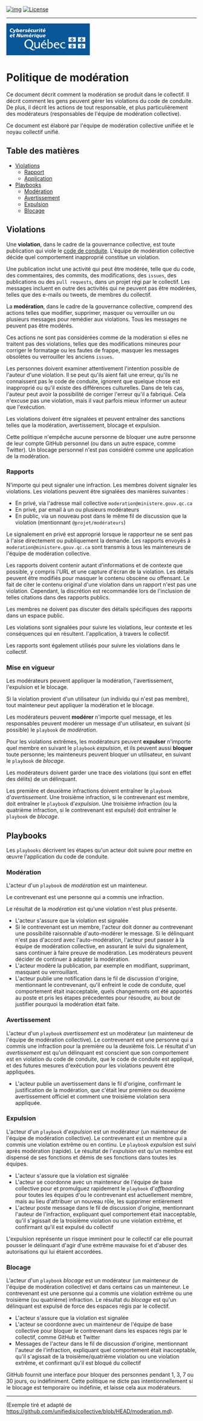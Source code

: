 <!-- ENTETE -->
[![img](https://img.shields.io/badge/Lifecycle-Experimental-339999)](https://www.quebec.ca/gouv/politiques-orientations/vitrine-numeriqc/accompagnement-des-organismes-publics/demarche-conception-services-numeriques)
[![License](https://img.shields.io/badge/Licence-LiLiQ--P-blue)](https://github.com/CQEN-QDCE/.github/blob/main/LICENCE.md)

---

<div>
    <img src="https://github.com/CQEN-QDCE/.github/blob/main/images/mcn.png" />
</div>
<!-- FIN ENTETE -->

# Politique de modération

Ce document décrit comment la modération se produit dans le collectif.
Il décrit comment les gens peuvent gérer les violations du code de conduite.
De plus, il décrit les actions de tout responsable, et plus particulièrement des modérateurs
(responsables de l'équipe de modération collective).

Ce document est élaboré par l'équipe de modération collective unifiée et le
noyau collectif unifié.

## Table des matières

* [Violations](#violations)
     * [Rapport](#rapport)
     * [Application](#application)
* [Playbooks](#playbooks)
     * [Modération](#modération)
     * [Avertissement](#avertissement)
     * [Expulsion](#expulsion)
     * [Blocage](#blocage)

## Violations

Une **violation**, dans le cadre de la gouvernance collective, est toute publication qui
viole le [code de conduite][coc].
L'équipe de modération collective décide quel comportement inapproprié constitue un
violation.

Une publication inclut une activité qui peut être modérée, telle que du code, des commentaires, des commits,
des modifications, des `issues`, des publications ou des `pull requests`, dans un projet régi par le collectif.
Les messages incluent en outre des activités qui ne peuvent pas être modérées, telles que des e-mails ou
tweets, de membres du collectif.

La **modération**, dans le cadre de la gouvernance collective, comprend des actions telles que
modifier, supprimer, masquer ou verrouiller un ou plusieurs messages pour remédier aux violations.
Tous les messages ne peuvent pas être modérés.

Ces actions ne sont pas considérées comme de la modération si elles ne traitent pas des violations,
telles que des modifications mineures pour corriger le formatage ou les fautes de frappe, masquer les messages obsolètes ou
verrouiller les anciens `issues`.

Les personnes doivent examiner attentivement l'intention possible de l'auteur d'une
violation.
Il se peut qu'ils aient fait une erreur, qu'ils ne connaissent pas le code de conduite,
ignorent que quelque chose est inapproprié ou qu'il existe des différences culturelles.
Dans de tels cas, l'auteur peut avoir la possibilité de corriger l'erreur qu'il a
fabriqué.
Cela n'excuse pas une violation, mais il vaut parfois mieux informer un auteur
que l'exécution.

Les violations doivent être signalées et peuvent entraîner des sanctions telles que la modération,
avertissement, blocage et expulsion.

Cette politique n'empêche aucune personne de bloquer une autre personne de
leur compte GitHub personnel (ou dans un autre espace, comme Twitter).
Un blocage personnel n'est pas considéré comme une application de la modération.

### Rapports

N'importe qui peut signaler une infraction.
Les membres doivent signaler les violations.
Les violations peuvent être signalées des manières suivantes :

* En privé, via l'adresse mail collective `moderation@ministere.gouv.qc.ca`
* En privé, par email à un ou plusieurs modérateurs
* En public, via un nouveau post dans le même fil de discussion que la violation (mentionnant
    `@projet/modérateurs`)

Le signalement en privé est approprié lorsque le rapporteur ne se sent pas à l'aise
directement ou publiquement la demande.
Les rapports envoyés à `moderation@ministere.gouv.qc.ca` sont transmis à tous les mainteneurs de
l'équipe de modération collective.

Les rapports doivent contenir autant d'informations et de contexte que possible, y compris
l'URL et une capture d'écran de la violation.
Les détails peuvent être modifiés pour masquer le contenu obscène ou offensant.
Le fait de citer le contenu original d'une violation dans un rapport n'est pas une violation.
Cependant, la discrétion est recommandée lors de l'inclusion de telles citations dans des rapports publics.

Les membres ne doivent pas discuter des détails spécifiques des rapports dans un espace public.

Les violations sont signalées pour suivre les violations, leur contexte et les conséquences qui en résultent.
l'application, à travers le collectif.

Les rapports sont également utilisés pour suivre les violations dans le collectif.

### Mise en vigueur

Les modérateurs peuvent appliquer la modération, l'avertissement, l'expulsion et le blocage.

Si la violation provient d'un utilisateur (un individu qui n'est pas membre), tout
mainteneur peut appliquer la modération et le blocage.

Les modérateurs peuvent **modérer** n'importe quel message, et les responsables peuvent modérer un message d'un
utilisateur, en suivant (si possible) le `playbook` de *modération*.

Pour les violations extrêmes, les modérateurs peuvent **expulser** n'importe quel membre en suivant le `playbook`
*expulsion*, et ils peuvent aussi **bloquer** toute personne; les mainteneurs peuvent bloquer un utilisateur, 
en suivant le `playbook` de *blocage*.

Les modérateurs doivent garder une trace des violations (qui sont en effet des délits) de
un délinquant.

Les première et deuxième infractions doivent entraîner le `playbook` d'*avertissement*.
Une troisième infraction, si le contrevenant est membre, doit entraîner le `playbook` d'*expulsion*.
Une troisième infraction (ou la quatrième infraction, si le contrevenant est expulsé) doit entraîner
le `playbook` de *blocage*.

## Playbooks

Les `playbooks` décrivent les étapes qu'un acteur doit suivre pour mettre en œuvre l'application du
code de conduite.

### Modération

L'acteur d'un `playbook` de *modération* est un mainteneur.

Le contrevenant est une personne qui a commis une infraction.

Le résultat de la *modération* est qu'une violation n'est plus présente.

* L'acteur s'assure que la violation est signalée
* Si le contrevenant est un membre, l'acteur doit donner au contrevenant une
     possibilité raisonnable d'auto-modérer le message.
     Si le délinquant n'est pas d'accord avec l'auto-modération, l'acteur peut passer à la
     équipe de modération collective, en assurant le suivi du signalement, sans
     continuer à faire preuve de modération.
     Les modérateurs peuvent décider de continuer à adopter la modération.
* L'acteur modère la publication, par exemple en modifiant, supprimant, masquant ou verrouillant.
* L'acteur publie une notification dans le fil de discussion d'origine, mentionnant le
     contrevenant, qu'il enfreint le code de conduite, quel comportement
     était inacceptable, quels changements ont été apportés au poste et pris les
     étapes précedentes pour résoudre, au bout de justifier pourquoi la modération était faite.

### Avertissement

L'acteur d'un `playbook` *avertissement* est un modérateur (un mainteneur de
l'équipe de modération collective).
Le contrevenant est une personne qui a commis une infraction pour la première ou la deuxième fois.
Le résultat d'un *avertissement* est qu'un délinquant est conscient que son comportement est
en violation du code de conduite, que le code de conduite est appliqué, 
et des futures mesures d'exécution pour les violations peuvent être appliquées.

* L'acteur publie un avertissement dans le fil d'origine, confirmant le
     justification de la modération, que c'était leur première ou 
     deuxième avertissement officiel et comment une troisième violation sera appliquée. 

### Expulsion

L'acteur d'un `playbook` d'*expulsion* est un modérateur (un mainteneur de
l'équipe de modération collective).
Le contrevenant est un membre qui a commis une violation extrême ou en continu.
Le `playbook` *expulsion* est suivi après modération (rapide).
Le résultat de l'*expulsion* est qu'un membre est dispensé de ses fonctions et démis de ses fonctions 
dans toutes les équipes.

* L'acteur s'assure que la violation est signalée
* L'acteur se coordonne avec un mainteneur de l'équipe de base collective pour
    et promulguez rapidement le `playbook` d'*offboarding* pour toutes les équipes d'ou le contrevenant
    est actuellement membre, mais au lieu d'attribuer un nouveau rôle, les supprimer
    entièrement
* L'acteur poste message dans le fil de discussion d'origine, mentionnant l'auteur de l'infraction,
    expliquant quel comportement était inacceptable, qu'il s'agissait de la
    troisième violation ou une violation extrême, et confirmant qu'il est 
    expulsé du collectif

L'expulsion représente un risque imminent pour le collectif car elle pourrait pousser le
délinquant d'agir d'une extrême mauvaise foi et d'abuser des autorisations qui lui étaient accordées. 

### Blocage

L'acteur d'un `playbook` *blocage* est un modérateur (un mainteneur de
l'équipe de modération collective) et dans certains cas un mainteneur.
Le contrevenant est une personne qui a commis une violation extrême ou une
troisième (ou quatrième) infraction.
Le résultat du *blocage* est qu'un délinquant est expulsé de force 
des espaces régis par le collectif.

* L'acteur s'assure que la violation est signalée
* L'acteur se coordonne avec un mainteneur de l'équipe de base collective pour
    bloquer le contrevenant dans les espaces régis par le collectif, comme GitHub
    et Twitter
* Messages de l'acteur dans le fil de discussion d'origine, mentionnant l'auteur de l'infraction,
    expliquant quel comportement était inacceptable, qu'il s'agissait de la
    troisième/quatrième violation ou une violation extrême, et confirmant qu'il est
    bloqué du collectif

GitHub fournit une interface pour bloquer des personnes pendant 1, 3, 7 ou 30 jours, ou
indéfiniment.
Cette politique ne dicte pas intentionnellement si le blocage est temporaire ou
indéfinie, et laisse cela aux modérateurs.

<!-- Definitions -->

[coc]: ./CODE_OF_CONDUCT.md


--- 

(Exemple tiré et adapté de https://github.com/unifiedjs/collective/blob/HEAD/moderation.md).
